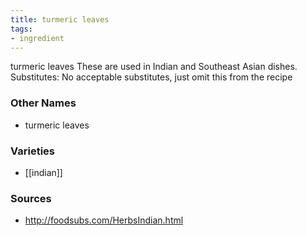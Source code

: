 ```yaml
---
title: turmeric leaves
tags:
- ingredient
---
```

turmeric leaves These are used in Indian and Southeast Asian dishes. Substitutes: No acceptable substitutes, just omit this from the recipe

### Other Names

* turmeric leaves

### Varieties

* [[indian]]

### Sources
* http://foodsubs.com/HerbsIndian.html
